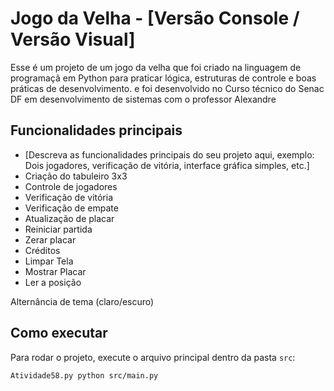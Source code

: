# Jogo da Velha - [Versão Console / Versão Visual]
Esse é um projeto de um jogo da velha que foi criado na linguagem de programaçã em Python para praticar lógica, estruturas de controle e boas práticas de desenvolvimento. 
e foi desenvolvido no Curso técnico do Senac DF em desenvolvimento de sistemas com o professor Alexandre


## Funcionalidades principais
- [Descreva as funcionalidades principais do seu projeto aqui, exemplo: Dois jogadores, verificação de vitória, interface gráfica simples, etc.]
- Criação do tabuleiro 3x3
- Controle de jogadores
- Verificação de vitória
- Verificação de empate
- Atualização de placar
- Reiniciar partida
- Zerar placar
- Créditos
- Limpar Tela
- Mostrar Placar
- Ler a posição

Alternância de tema (claro/escuro)
## Como executar
Para rodar o projeto, execute o arquivo principal dentro da pasta `src`:

```bash
Atividade58.py python src/main.py
